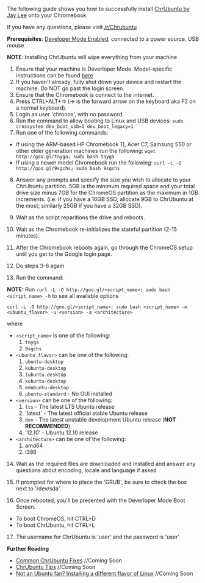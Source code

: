 The following guide shows you how to successfully install [ChrUbuntu by Jay Lee](http://chromeos-cr48.blogspot.com/) onto your Chromebook

If you have any questions, please visit [/r/Chrubuntu](http://www.reddit.com/r/chrubuntu)

**Prerequisites**: [Developer Mode Enabled](http://www.chromium.org/chromium-os/developer-information-for-chrome-os-devices), connected to a power source, USB mouse

**NOTE**: Installing ChrUbuntu will wipe everything from your machine

1. Ensure that your machine is Deverloper Mode. Model-specific instructions can be found [here](http://www.chromium.org/chromium-os/developer-information-for-chrome-os-devices)
2. If you haven't already, fully shut down your device and restart the machine. Do NOT go past the login screen.
3. Ensure that the Chromebook is connect to the internet.
4. Press CTRL+ALT+=> (=> is the forward arrow on the keyboard aka F2 on a normal keyboard).
5. Login as user 'chronos', with no password.
6. Run the command to allow booting to Linux and USB devices: `sudo crossystem dev_boot_usb=1 dev_boot_legacy=1`
7. Run one of the following commands:
  * If using the ARM-based HP Chromebook 11, Acer C7, Samsung 550 or other older generation machines run the following: `wget http://goo.gl/tnyga; sudo bash tnyga`
  * If using a newer model Chromebook run the following: `curl -L -O http://goo.gl/9sgchs; sudo bash 9sgchs`
8. Answer any prompts and specify the size you wish to allocate to your ChrUbuntu partition. 5GB is the minimum required space and your total drive size minus 7GB for the ChromeOS partition as the maximum in 1GB increments. (i.e. If you have a 16GB SSD, allocate 9GB to ChrUbuntu at the most; similarly 25GB if you have a 32GB SSD).

9. Wait as the script reparitions the drive and reboots.

10. Wait as the Chromebook re-initializes the stateful partition (2-15 minutes).

11. After the Chromebook reboots again, go through the ChromeOS setup until you get to the Google login page.

12. Do steps 3-6 again

13. Run the command:

  **NOTE:** Run `curl -L -O http://goo.gl/<script_name>; sudo bash <script_name> -h` to see all available options

  `curl -L -O http://goo.gl/<script_name>; sudo bash <script_name> -m <ubuntu_flavor> -u <version> -a <architecture>`

  where 

  * `<script_name>` is one of the following:
    1. `tnyga`
    2. `9sgchs` 
  * `<ubuntu_flavor>` can be one of the following:
    1. `ubuntu-desktop`
    2. `kubuntu-desktop`
    3. `lubuntu-desktop`
    4. `xubuntu-desktop`
    5. `edubuntu-desktop`
    6. `ubuntu-standard` - No GUI installed
  * `<version>` can be one of the following:
    1. `lts` - The latest LTS Ubuntu release
    2. 'latest` - The latest official stable Ubuntu release
    3. `dev` - The latest unstable development Ubuntu release (**NOT RECOMMENDED**)
    4. '12.10' - Ubuntu 12.10 release
  * `<architecture>` can be one of the following:
    1. amd64
    2. i386

14. Wait as the required files are downloaded and installed and answer any questions about encoding, locale and language if asked

15. If prompted for where to place the 'GRUB', be sure to check the box next to '/dev/sda'. 

16. Once rebooted, you'll be presented with the Deverloper Mode Boot Screen.
  * To boot ChromeOS, hit CTRL+D
  * To boot ChrUbuntu, hit CTRL+L

17. The username for ChrUbuntu is 'user' and the password is 'user'

**Further Reading**
  * [Common ChrUbuntu Fixes]() //Coming Soon
  * [ChrUbuntu Tips]() //Coming Soon
  * [Not an Ubuntu fan? Installing a different flavor of Linux]() //Coming Soon


